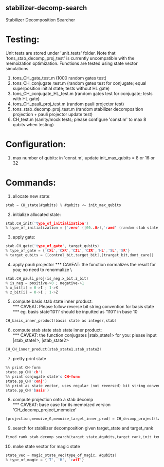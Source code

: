 ## stabilizer-decomp-search
Stabilizer Decomposition Searcher

# Testing:
Unit tests are stored under 'unit_tests' folder. Note that 'tons_stab_decomp_proj_test' is currently uncompatible with the memoization optimization. Functions are tested using state vector simulations.
1. tons_CH_gate_test.m (1000 random gates test)
2. tons_CH_conjugate_test.m (random gates test for conjugate; equal superposition initial state; tests without HL gate)
3. tons_CH_conjugate_HL_test.m (random gates test for conjugate; tests with HL gate)
4. tons_CH_pauli_proj_test.m (random pauli projector test)
5. tons_stab_decomp_proj_test.m (random stabilizer decomposition projection + pauli projector update test)
6. CH_test.m (sanity/mock tests; please configure 'const.m' to max 8 qubits when testing)

# Configuration:
1. max number of qubits: in 'const.m', update init_max_qubits = 8 or 16 or 32

# Commands:
1. allocate new state: 
```c
stab = CH_state(#qubits) % #qubits <= init_max_qubits
```
2. initialize allocated state: 
```c
stab.CH_init('type_of_initialization')
% type_of_initialization = {'zero' (|00..0>),'rand' (random stab state)}
```
3. apply gate: 
```c
stab.CH_gate('type_of_gate', target_qubits)
% type_of_gate = {'CXL','CXR','CZL','CZR','HL','SL','SR'}
% target_qubits = {[control_bit,target_bit],[trarget_bit,dont_care]}
```
4. apply pauli projector 
*** CAVEAT: the function normalizes the result for you; no need to renormalize \
```c
stab.CH_pauli_proj(is_neg,x_bit,z_bit)
% is_neg = positive->0 ; negative->1
% x_bit[i] = 0->I ; 1->X
% z_bit[i] = 0->I ; 1->Z
```
5. compute basis stab state inner product: \
*** CAVEAT: Please follow reverse bit string convention for basis state \
*** eg. basis state'1011' should be inputted as '1101' in base 10 
```c
CH_basis_inner_product(basis state as integer,stab)
```
6. compute stab state stab state inner product: \
*** CAVEAT: the function conjugates |stab_state1> for you: please input |stab_state1>, |stab_state2> 
```c
CH_CH_inner_product(stab_state1,stab_state2)
```
7. pretty print state 
```c
%% print CH-form 
state.pp_CH('ch') 
%% print conjugate state's CH-form 
state.pp_CH('conj') 
%% print as state vector, uses regular (not reversed) bit string convention for your convenience 
state.pp_CH('basis') 
```
8. compute projection onto a stab decomp \
*** CAVEAT: base case for its memoized version 'CH_decomp_project_memoize' 
```c
[projection,memoize_G,memoize_target_inner_prod] = CH_decomp_project(target_state_vec,stab_decomp,#qubit,decomp_len)
```
9. search for stabilizer decomposition given target_state and target_rank
```c
fixed_rank_stab_decomp_search(target_state,#qubits,target_rank,init_temp_inverse,final_temp_inverse,max_SA_steps,rand_walk_steps)
```
10. make state vector for magic state
```c
state_vec = magic_state_vec(type_of_magic, #qubits)
% type_of_magic = {'T', 'H', 'catT'}
```
